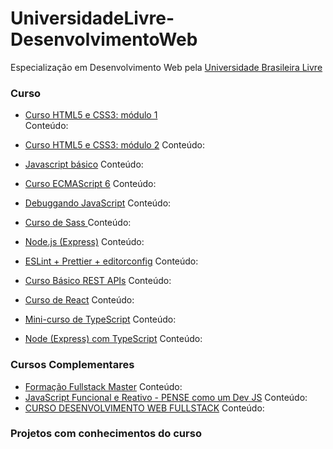# UniversidadeLivre-DesenvolvimentoWeb
Especialização em Desenvolvimento Web pela <a href="https://ulivre.dev/">Universidade Brasileira Livre</a>

### Curso
 - <a href="https://www.cursoemvideo.com/curso/html5-css3-modulo1/">Curso HTML5 e CSS3: módulo 1</a>\
   Conteúdo:
   
 - <a href="https://www.cursoemvideo.com/curso/curso-html5-e-css3-modulo-2-de-5-40-horas/">Curso HTML5 e CSS3: módulo 2</a>
    Conteúdo:
 
  - <a href="https://www.cursoemvideo.com/curso/javascript/">Javascript básico</a>
  Conteúdo:
   - <a href="https://www.youtube.com/playlist?list=PLWhiA_CuQkbCX9nHuk4rolDYxlLUwXpNI">Curso ECMAScript 6</a>
   Conteúdo:
  - <a href="https://www.youtube.com/playlist?list=PLg2lQYZDBwORqALpRkVPXEdgOloQz8sux">Debuggando JavaScript</a>
  Conteúdo:
 - <a href="https://www.youtube.com/watch?v=XwPSWKnZIg4&list=PL97KElaimHeGRtfkksKwxg6IGVZi_cR7J">Curso de Sass </a>
 Conteúdo:
- <a href="https://www.youtube.com/playlist?list=PLJ_KhUnlXUPtbtLwaxxUxHqvcNQndmI4B">Node.js (Express)</a>
Conteúdo:
 - <a href="https://www.youtube.com/watch?v=9UJYaAt7v2o">ESLint + Prettier + editorconfig</a>
 Conteúdo:
- <a href="https://www.youtube.com/playlist?list=PL3B-OV5dZTqbaLi1f2UmXEWbcx9WyYaTX">Curso Básico REST APIs</a>
Conteúdo:
 - <a href="https://www.youtube.com/playlist?list=PLx4x_zx8csUh752BVDGZkxYpY9lS40fyC">Curso de React</a>
 Conteúdo:
  - <a href="https://www.youtube.com/playlist?list=PLlAbYrWSYTiPanrzauGa7vMuve7_vnXG_">Mini-curso de TypeScript</a>
  Conteúdo:
   - <a href="https://www.youtube.com/playlist?list=PLn3kOoc0oI2cQDdUEQxj75sxgRH53DmSc">Node (Express) com TypeScript</a>
   Conteúdo:

### Cursos Complementares
- <a href="https://go.devpleno.com/fsm">Formação Fullstack Master</a>
Conteúdo:
- <a href="https://www.udemy.com/course/javascript-funcional/">JavaScript Funcional e Reativo - PENSE como um Dev JS</a>
Conteúdo:
- <a href="https://programadorbr.com/">CURSO DESENVOLVIMENTO WEB FULLSTACK</a>
Conteúdo:


### Projetos com conhecimentos do curso
